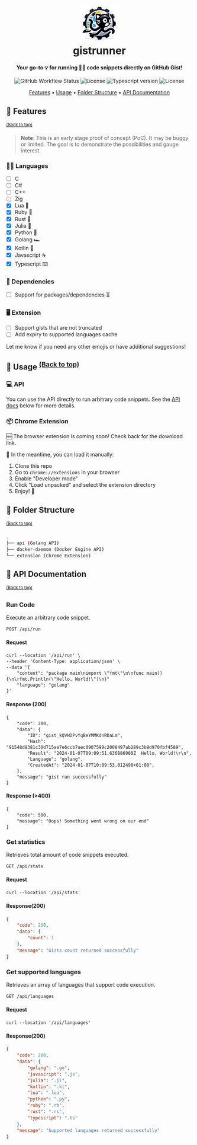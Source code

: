 <h1 align="center">
  <br>
  <a href="http:/github.com/prettyirrelevant/gistrunner"><img width="100" height="100" src=".github/logo.JPG" alt="gistrunner"></a>
  <br>
  gistrunner
  <br>
</h1>

<h4 align="center">Your go-to 💡 for running 🏃‍♂️ code snippets directly on GitHub Gist!</h4>

<p align="center">
  <img alt="GitHub Workflow Status" src="https://img.shields.io/github/actions/workflow/status/prettyirrelevant/gistrunner/build.yml?branch=main&style=for-the-badge&logo=github">
  <img src="https://img.shields.io/badge/Go-1.21+-00ADD8?style=for-the-badge&logo=go" alt="License">
  <img src="https://img.shields.io/badge/TypeScript-3178C6?logo=TypeScript&logoColor=FFF&style=for-the-badge" alt="Typescript version">
  <img src="https://img.shields.io/github/license/prettyirrelevant/gistrunner?style=for-the-badge" alt="License">
</p>

<p align="center">
  <a href="#-features">Features</a> •
  <a href="#-usage">Usage</a> •
  <a href="#-folder-structure">Folder Structure</a> •
  <a href="#-api-documentation">API Documentation</a>
</p>

## 🎯 Features
<sup>[(Back to top)](#--------gistrunner--)</sup>

> **Note:** This is an early stage proof of concept (PoC). It may be buggy or limited. The goal is to demonstrate the possibilities and gauge interest.

### 👨‍💻 Languages

- [ ] C
- [ ] C#
- [ ] C++
- [ ] Zig
- [x] Lua 🎉
- [x] Ruby 💎
- [x] Rust 🦀
- [x] Julia 🔢
- [x] Python 🐍
- [x] Golang 🏎️
- [x] Kotlin 🚀
- [x] Javascript ☕️
- [x] Typescript ⌨️

### 🔌 Dependencies

- [ ] Support for packages/dependencies ⏳

### 🖥️ Extension

- [ ] Support gists that are not truncated
- [ ] Add expiry to supported languages cache

Let me know if you need any other emojis or have additional suggestions!


## 🤹 Usage <sup>[(Back to top)](#--------gistrunner--)</sup>

### 💻 API
You can use the API directly to run arbitrary code snippets. See the [API docs](#run-code) below for more details.

### 📦 Chrome Extension
🆕 The browser extension is coming soon! Check back for the download link.

🤔 In the meantime, you can load it manually:

1. Clone this repo
2. Go to `chrome://extensions` in your browser
3. Enable "Developer mode"
4. Click "Load unpacked" and select the extension directory
5. Enjoy! 🎉


## 🌵 Folder Structure
<sup>[(Back to top)](#--------gistrunner--)</sup>

```sh
.
├── api (Golang API)
├── docker-daemon (Docker Engine API)
└── extension (Chrome Extension)
```

## 📜 API Documentation
<sup>[(Back to top)](#--------gistrunner--)</sup>

### Run Code
Execute an arbitrary code snippet.

```http
POST /api/run
```

#### Request

```shell
curl --location '/api/run' \
--header 'Content-Type: application/json' \
--data '{
    "content": "package main\nimport \"fmt\"\n\nfunc main() {\n\rfmt.Println(\"Hello, World!\")\n}"
    "language": "golang"
}'
```

#### Response (200)

```text
{
    "code": 200,
    "data": {
        "ID": "gist_kQVHDPvYqBeYMMKdnRDaLm",
        "Hash": "91548d9381c30d715ae7e6ccb7aec0907599c2008497ab289c3b9d970fbf4589",
        "Result": "2024-01-07T09:09:51.636886900Z  Hello, World!\r\n",
        "Language": "golang",
        "CreatedAt": "2024-01-07T10:09:53.012498+01:00",
    },
    "message": "gist ran successfully"
}
```

#### Response (>400)

```text
{
    "code": 500,
    "message": "Oops! Something went wrong on our end"
}
```


### Get statistics

Retrieves total amount of code snippets executed.

```http
GET /api/stats
```

#### Request

```shell
curl --location '/api/stats'
```

#### Response(200)

```json
{
    "code": 200,
    "data": {
        "count": 1
    },
    "message": "Gists count returned successfully"
}
```


### Get supported languages

Retrieves an array of languages that support code execution.

```http
GET /api/languages
```

#### Request

```shell
curl --location '/api/languages'
```

#### Response(200)

```json
{
    "code": 200,
    "data": {
        "golang": ".go",
        "javascript": ".js",
        "julia": ".jl",
        "kotlin": ".kt",
        "lua": ".lua",
        "python": ".py",
        "ruby": ".rb",
        "rust": ".rs",
        "typescript": ".ts"
    },
    "message": "Supported languages returned successfully"
}
```
